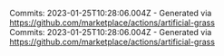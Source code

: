 Commits: 2023-01-25T10:28:06.004Z - Generated via https://github.com/marketplace/actions/artificial-grass
<br>
Commits: 2023-01-25T10:28:06.004Z - Generated via https://github.com/marketplace/actions/artificial-grass
<br>
